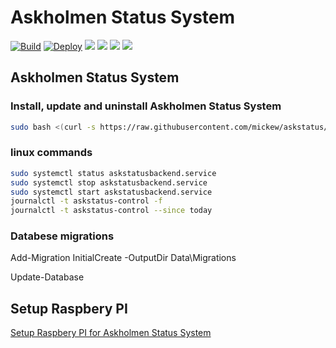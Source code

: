 # Askholmen Status System
[![Build](https://github.com/mickew/askstatus/actions/workflows/build.yml/badge.svg)](https://github.com/mickew/askstatus/actions/workflows/build.yml)
[![Deploy](https://github.com/mickew/askstatus/actions/workflows/deploy.yml/badge.svg)](https://github.com/mickew/askstatus/actions/workflows/deploy.yml)
[![](https://img.shields.io/github/v/release/mickew/askstatus)](https://github.com/mickew/askstatus/releases/latest)
[![](https://img.shields.io/github/issues/mickew/askstatus)](https://github.com/mickew/askstatus/issues)
[![](https://img.shields.io/github/issues-closed/mickew/askstatus)](https://github.com/mickew/askstatus/issues?q=is%3Aissue+is%3Aclosed)
[![](https://img.shields.io/github/milestones/progress-percent/mickew/askstatus/2)](https://github.com/mickew/askstatus/milestone/2)
## Askholmen Status System

### Install, update and uninstall Askholmen Status System

```bash
sudo bash <(curl -s https://raw.githubusercontent.com/mickew/askstatus/main/Tools/askstatus.sh) 
```

### linux commands

```bash
sudo systemctl status askstatusbackend.service
sudo systemctl stop askstatusbackend.service
sudo systemctl start askstatusbackend.service
journalctl -t askstatus-control -f
journalctl -t askstatus-control --since today
```

### Databese migrations

Add-Migration InitialCreate -OutputDir Data\Migrations

Update-Database

## Setup Raspbery PI
[Setup Raspbery PI for Askholmen Status System](Tools/RPISetup.md)
